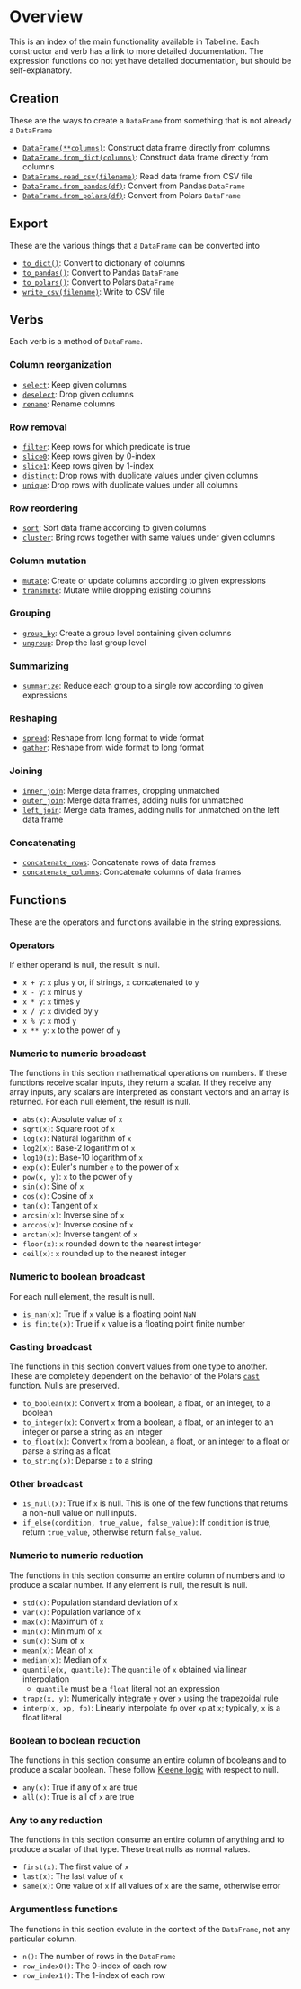# Overview

This is an index of the main functionality available in Tabeline. Each constructor and verb has a link to more detailed documentation. The expression functions do not yet have detailed documentation, but should be self-explanatory.

## Creation

These are the ways to create a `DataFrame` from something that is not already a `DataFrame`

* [`DataFrame(**columns)`](creation.md#dataframe): Construct data frame directly from columns
* [`DataFrame.from_dict(columns)`](creation.md#dataframefrom_dict): Construct data frame directly from columns
* [`DataFrame.read_csv(filename)`](creation.md#dataframeread_csv): Read data frame from CSV file
* [`DataFrame.from_pandas(df)`](creation.md#dataframefrom_pandas): Convert from Pandas `DataFrame`
* [`DataFrame.from_polars(df)`](creation.md#dataframefrom_polars): Convert from Polars `DataFrame`

## Export

These are the various things that a `DataFrame` can be converted into

* [`to_dict()`](export.md#to_dict): Convert to dictionary of columns
* [`to_pandas()`](export.md#to_pandas): Convert to Pandas `DataFrame`
* [`to_polars()`](export.md#to_polars): Convert to Polars `DataFrame`
* [`write_csv(filename)`](export.md#to_csv): Write to CSV file

## Verbs

Each verb is a method of `DataFrame`.

### Column reorganization

* [`select`](verbs/select.md#select): Keep given columns
* [`deselect`](verbs/select.md#deselect): Drop given columns
* [`rename`](verbs/select.md#rename): Rename columns

### Row removal

* [`filter`](verbs/filter.md#filter): Keep rows for which predicate is true
* [`slice0`](verbs/filter.md#slice0): Keep rows given by 0-index
* [`slice1`](verbs/filter.md#slice1): Keep rows given by 1-index
* [`distinct`](verbs/filter.md#distinct): Drop rows with duplicate values under given columns
* [`unique`](verbs/filter.md#unique): Drop rows with duplicate values under all columns

### Row reordering

* [`sort`](verbs/sort.md#sort): Sort data frame according to given columns
* [`cluster`](verbs/sort.md#cluster): Bring rows together with same values under given columns

### Column mutation

* [`mutate`](verbs/mutate.md#mutate): Create or update columns according to given expressions
* [`transmute`](verbs/mutate.md#transmute): Mutate while dropping existing columns

### Grouping

* [`group_by`](verbs/group_by.md#group_by): Create a group level containing given columns
* [`ungroup`](verbs/group_by.md#ungroup): Drop the last group level

### Summarizing

* [`summarize`](verbs/summarize.md#summarize): Reduce each group to a single row according to given expressions

### Reshaping

* [`spread`](verbs/spread.md#spread): Reshape from long format to wide format
* [`gather`](verbs/spread.md#gather): Reshape from wide format to long format

### Joining

* [`inner_join`](verbs/join.md#inner_join): Merge data frames, dropping unmatched
* [`outer_join`](verbs/join.md#outer_join): Merge data frames, adding nulls for unmatched
* [`left_join`](verbs/join.md#left_join): Merge data frames, adding nulls for unmatched on the left data frame

### Concatenating

* [`concatenate_rows`](verbs/concatenate.md#concatenate_rows): Concatenate rows of data frames
* [`concatenate_columns`](verbs/concatenate.md#concatenate_columns): Concatenate columns of data frames

## Functions

These are the operators and functions available in the string expressions.

### Operators

If either operand is null, the result is null.

* `x + y`: `x` plus `y` or, if strings, `x` concatenated to `y`
* `x - y`: `x` minus `y`
* `x * y`: `x` times `y`
* `x / y`: `x` divided by `y`
* `x % y`: `x` mod `y`
* `x ** y`: `x` to the power of `y`

### Numeric to numeric broadcast

The functions in this section mathematical operations on numbers. If these functions receive scalar inputs, they return a scalar. If they receive any array inputs, any scalars are interpreted as constant vectors and an array is returned. For each null element, the result is null.

* `abs(x)`: Absolute value of `x`
* `sqrt(x)`: Square root of `x`
* `log(x)`: Natural logarithm of `x`
* `log2(x)`: Base-2 logarithm of `x`
* `log10(x)`: Base-10 logarithm of `x`
* `exp(x)`: Euler's number `e` to the power of `x`
* `pow(x, y)`: `x` to the power of `y`
* `sin(x)`: Sine of `x`
* `cos(x)`: Cosine of `x`
* `tan(x)`: Tangent of `x`
* `arcsin(x)`: Inverse sine of `x`
* `arccos(x)`: Inverse cosine of `x`
* `arctan(x)`: Inverse tangent of `x`
* `floor(x)`: `x` rounded down to the nearest integer
* `ceil(x)`: `x` rounded up to the nearest integer

### Numeric to boolean broadcast

For each null element, the result is null.

* `is_nan(x)`: True if `x` value is a floating point `NaN`
* `is_finite(x)`: True if `x` value is a floating point finite number

### Casting broadcast

The functions in this section convert values from one type to another. These are completely dependent on the behavior of the Polars [`cast`](https://pola-rs.github.io/polars/py-polars/html/reference/expressions/api/polars.Expr.cast.html) function. Nulls are preserved.

* `to_boolean(x)`: Convert `x` from a boolean, a float, or an integer, to a boolean
* `to_integer(x)`: Convert `x` from a boolean, a float, or an integer to an integer or parse a string as an integer
* `to_float(x)`: Convert `x` from a boolean, a float, or an integer to a float or parse a string as a float
* `to_string(x)`: Deparse `x` to a string

### Other broadcast

* `is_null(x)`: True if `x` is null. This is one of the few functions that returns a non-null value on null inputs.
* `if_else(condition, true_value, false_value)`: If `condition` is true, return `true_value`, otherwise return `false_value`.

### Numeric to numeric reduction

The functions in this section consume an entire column of numbers and to produce a scalar number. If any element is null, the result is null.

* `std(x)`: Population standard deviation of `x`
* `var(x)`: Population variance of `x`
* `max(x)`: Maximum of `x`
* `min(x)`: Minimum of `x`
* `sum(x)`: Sum of `x`
* `mean(x)`: Mean of `x`
* `median(x)`: Median of `x`
* `quantile(x, quantile)`: The `quantile` of `x` obtained via linear interpolation
  * `quantile` must be a `float` literal not an expression
* `trapz(x, y)`: Numerically integrate `y` over `x` using the trapezoidal rule
* `interp(x, xp, fp)`: Linearly interpolate `fp` over `xp` at `x`; typically, `x` is a float literal

### Boolean to boolean reduction

The functions in this section consume an entire column of booleans and to produce a scalar boolean. These follow [Kleene logic](https://en.wikipedia.org/wiki/Three-valued_logic#Kleene_and_Priest_logics) with respect to null.

* `any(x)`: True if any of `x` are true
* `all(x)`: True is all of `x` are true

### Any to any reduction

The functions in this section consume an entire column of anything and to produce a scalar of that type. These treat nulls as normal values.

* `first(x)`: The first value of `x`
* `last(x)`: The last value of `x`
* `same(x)`: One value of `x` if all values of `x` are the same, otherwise error

### Argumentless functions

The functions in this section evalute in the context of the `DataFrame`, not any particular column.

* `n()`: The number of rows in the `DataFrame`
* `row_index0()`: The 0-index of each row
* `row_index1()`: The 1-index of each row
